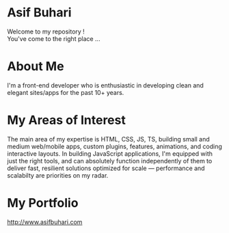 # Asif Buhari
Welcome to my repository ! <br/>
You've come to the right place ...


# **About Me**
I'm a front-end developer who is enthusiastic in developing clean and elegant sites/apps for the past 10+ years.


# **My Areas of Interest**
The main area of my expertise is HTML, CSS, JS, TS, building small and medium web/mobile apps, custom plugins, 
features, animations, and coding interactive layouts.
In building JavaScript applications, I'm equipped with just the right tools, and can absolutely function 
independently of them to deliver fast, resilient solutions optimized for scale — performance and scalabilty are priorities on my radar.


# **My Portfolio**
http://www.asifbuhari.com
